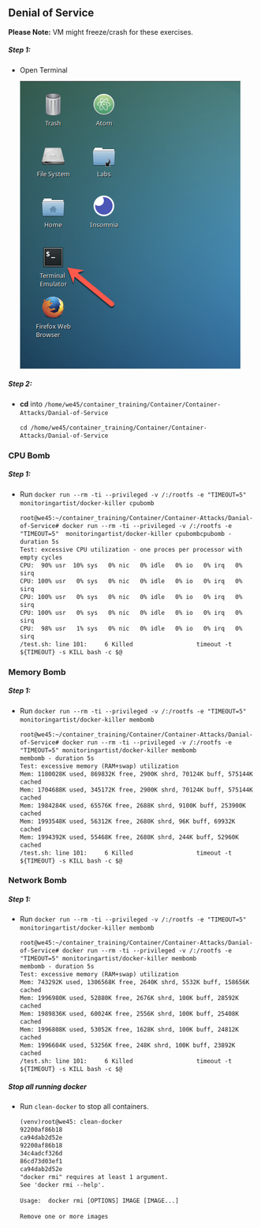 ## Denial of Service

**Please Note:** VM might freeze/crash for these exercises.


##### Step 1:

* Open Terminal

	![](img/Open-Terminal.png)

##### Step 2:

*  **cd** into  `/home/we45/container_training/Container/Container-Attacks/Danial-of-Service`

    ```commandline
    cd /home/we45/container_training/Container/Container-Attacks/Danial-of-Service
    ```    

### CPU Bomb

##### Step 1:

*  Run `docker run --rm -ti --privileged -v /:/rootfs -e "TIMEOUT=5"  monitoringartist/docker-killer cpubomb`

    ```commandline
    root@we45:~/container_training/Container/Container-Attacks/Danial-of-Service# docker run --rm -ti --privileged -v /:/rootfs -e "TIMEOUT=5"  monitoringartist/docker-killer cpubombcpubomb - duration 5s
    Test: excessive CPU utilization - one proces per processor with empty cycles
    CPU:  90% usr  10% sys   0% nic   0% idle   0% io   0% irq   0% sirq
    CPU: 100% usr   0% sys   0% nic   0% idle   0% io   0% irq   0% sirq
    CPU: 100% usr   0% sys   0% nic   0% idle   0% io   0% irq   0% sirq
    CPU: 100% usr   0% sys   0% nic   0% idle   0% io   0% irq   0% sirq
    CPU:  98% usr   1% sys   0% nic   0% idle   0% io   0% irq   0% sirq
    /test.sh: line 101:     6 Killed                  timeout -t ${TIMEOUT} -s KILL bash -c $@
    
    ```


### Memory Bomb

##### Step 1:

* Run `docker run --rm -ti --privileged -v /:/rootfs -e "TIMEOUT=5" monitoringartist/docker-killer membomb`

    ```commandline
    root@we45:~/container_training/Container/Container-Attacks/Danial-of-Service# docker run --rm -ti --privileged -v /:/rootfs -e "TIMEOUT=5" monitoringartist/docker-killer membomb
    membomb - duration 5s
    Test: excessive memory (RAM+swap) utilization
    Mem: 1180028K used, 869832K free, 2900K shrd, 70124K buff, 575144K cached
    Mem: 1704688K used, 345172K free, 2900K shrd, 70124K buff, 575144K cached
    Mem: 1984284K used, 65576K free, 2688K shrd, 9100K buff, 253900K cached
    Mem: 1993548K used, 56312K free, 2680K shrd, 96K buff, 69932K cached
    Mem: 1994392K used, 55468K free, 2680K shrd, 244K buff, 52960K cached
    /test.sh: line 101:     6 Killed                  timeout -t ${TIMEOUT} -s KILL bash -c $@
    ```   

### Network Bomb

##### Step 1:

* Run `docker run --rm -ti --privileged -v /:/rootfs -e "TIMEOUT=5" monitoringartist/docker-killer membomb`

    ```commandline
    root@we45:~/container_training/Container/Container-Attacks/Danial-of-Service# docker run --rm -ti --privileged -v /:/rootfs -e "TIMEOUT=5" monitoringartist/docker-killer membomb
    membomb - duration 5s
    Test: excessive memory (RAM+swap) utilization
    Mem: 743292K used, 1306568K free, 2640K shrd, 5532K buff, 158656K cached
    Mem: 1996980K used, 52880K free, 2676K shrd, 100K buff, 28592K cached
    Mem: 1989836K used, 60024K free, 2556K shrd, 100K buff, 25408K cached
    Mem: 1996808K used, 53052K free, 1628K shrd, 100K buff, 24812K cached
    Mem: 1996604K used, 53256K free, 248K shrd, 100K buff, 23892K cached
    /test.sh: line 101:     6 Killed                  timeout -t ${TIMEOUT} -s KILL bash -c $@
    ```

##### Stop all running docker

* Run `clean-docker` to stop all containers.  

    ```commandline
    (venv)root@we45: clean-docker
    92200af86b18
    ca94dab2d52e
    92200af86b18
    34c4adcf326d
    86cd73d03ef1
    ca94dab2d52e
    "docker rmi" requires at least 1 argument.
    See 'docker rmi --help'.
    
    Usage:  docker rmi [OPTIONS] IMAGE [IMAGE...]
    
    Remove one or more images
    
    ```
